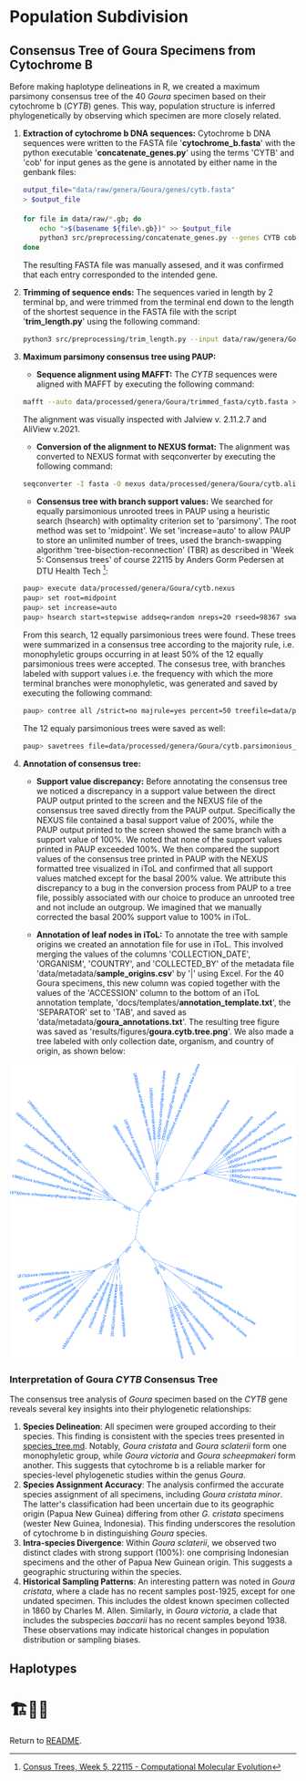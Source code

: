 # Population Subdivision

## Consensus Tree of Goura Specimens from Cytochrome B

Before making haplotype delineations in R, we created a maximum parsimony consensus tree of the 40 *Goura* specimen based on their cytochrome b (*CYTB*) genes. This way, population structure is inferred phylogenetically by observing which specimen are more closely related. <!--Our naming convention is, genes italicized, proteins not-->

1. **Extraction of cytochrome b DNA sequences:**
    Cytochrome b DNA sequences were written to the FASTA file '__cytochrome_b.fasta__' with the python executable '__concatenate_genes.py__' using the terms 'CYTB' and 'cob' for input genes as the gene is annotated by either name in the genbank files:
    ~~~bash
    output_file="data/raw/genera/Goura/genes/cytb.fasta"
    > $output_file

    for file in data/raw/*.gb; do
        echo ">$(basename ${file%.gb})" >> $output_file
        python3 src/preprocessing/concatenate_genes.py --genes CYTB cob --input $file >> data/raw/genes_all/cytb.fasta
    done 
    ~~~

    The resulting FASTA file was manually assesed, and it was confirmed that each entry corresponded to the intended gene. 
    
2. **Trimming of sequence ends:**
    The sequences varied in length by 2 terminal bp, and were trimmed from the terminal end down to the length of the shortest sequence in the FASTA file with the script '__trim_length.py__' using the following command:

    ~~~bash
    python3 src/preprocessing/trim_length.py --input data/raw/genera/Goura/genes/cytb.fasta --output data/processed/genera/Goura/trimmed_fasta/cytb.fasta
    ~~~
<!--
3. **Renaming the *CYTB* sequences to reflect sample origin:**
    To enhance the interpretability of our data, the sequences in '__cytb.fasta__' were systematically renamed. This renaming process labels each sequence with details about the specimen collection year, species, geographical origin, and the collector. This procedure is crucial for downstream analyses where such contextual information is needed.
    
    **Procedure:**
    1. **Prepare the mapping table:** Ensure that the '__sample_origins.csv__' file is formatted correctly, with the key (the accession number) in the first column.
    2. **Run the renaming script:** Use the '__rename_fasta.py__' script to update the sequence names. The script takes the mapping table, the input FASTA, and the headers of the columns to be used for the new names as inputs. The output was passed to a new file, '__data/processed/genera/Goura/renamed_fasta/cytb.fasta__'.

    **Command:**

    ~~~bash
    python3 src/preprocessing/rename_fasta.py data/metadata/sample_origins.csv data/processed/genera/Goura/trimmed_fasta/cytb.fasta COLLECTION_DATE ORGANISM COUNTRY COLLECTED_BY > data/processed/genera/Goura/renamed_fasta/cytb.fasta
    ~~~

    No cytb.fasta with sample origins as names exist. The names were to long to be converted to NEXUS format-->

3. **Maximum parsimony consensus tree using PAUP:**

    - **Sequence alignment using MAFFT:**
    The *CYTB* sequences were aligned with MAFFT by executing the following command:

    ~~~bash
    mafft --auto data/processed/genera/Goura/trimmed_fasta/cytb.fasta > data/processed/genera/Goura/cytb.aligned.fasta
    ~~~

    The alignment was visually inspected with Jalview v. 2.11.2.7 and AliView v.2021.

    - **Conversion of the alignment to NEXUS format:**
    The alignment was converted to NEXUS format with seqconverter by executing the following command:
    
    ~~~bash
    seqconverter -I fasta -O nexus data/processed/genera/Goura/cytb.aligned.fasta > data/processed/genera/Goura/cytb.nexus
    ~~~

    - **Consensus tree with branch support values:**
    We searched for equally parsimonious unrooted trees in PAUP using a heuristic search (hsearch) with optimality criterion set to 'parsimony'. The root method was set to 'midpoint'. We set 'increase=auto' to allow PAUP to store an unlimited number of trees, used the branch-swapping algorithm 'tree-bisection-reconnection' (TBR) as described in 'Week 5: Consensus trees' of course 22115 by Anders Gorm Pedersen at DTU Health Tech [^1]:

    ~~~bash
    paup> execute data/processed/genera/Goura/cytb.nexus
    paup> set root=midpoint
    paup> set increase=auto
    paup> hsearch start=stepwise addseq=random nreps=20 rseed=98367 swap=TBR
    ~~~

    From this search, 12 equally parsimonious trees were found. These trees were summarized in a consensus tree according to the majority rule, i.e. monophyletic groups occurring in at least 50% of the 12 equally parsimonious trees were accepted. The consesus tree, with branches labeled with support values i.e. the frequency with which the more terminal branches were monophyletic, was generated and saved by executing the following command:
    
    ~~~bash
    paup> contree all /strict=no majrule=yes percent=50 treefile=data/processed/genera/Goura/cytb.consensus.tree.nexus
    ~~~

    The 12 equaly parsimonious trees were saved as well:

    ~~~bash
    paup> savetrees file=data/processed/genera/Goura/cytb.parsimonious_trees.nexus
    ~~~

4. **Annotation of consensus tree:**

    - **Support value discrepancy:**
    Before annotating the consensus tree we noticed a discrepancy in a support value between the direct PAUP output printed to the screen and the NEXUS file of the consensus tree saved directly from the PAUP output. Specifically the NEXUS file contained a basal support value of 200%, while the PAUP output printed to the screen showed the same branch with a support value of 100%. We noted that none of the support values printed in PAUP exceeded 100%. We then compared the support values of the consensus tree printed in PAUP with the NEXUS formatted tree visualized in iToL and confirmed that all support values matched except for the basal 200% value. We attribute this discrepancy to a bug in the conversion process from PAUP to a tree file, possibly associated with our choice to produce an unrooted tree and not include an outgroup. We imagined that we manually corrected the basal 200% support value to 100% in iToL.

    - **Annotation of leaf nodes in iToL:**
    To annotate the tree with sample origins we created an annotation file for use in iToL. This involved merging the values of the columns 'COLLECTION_DATE', 'ORGANISM', 'COUNTRY', and 'COLLECTED_BY' of the metadata file 'data/metadata/__sample_origins.csv__' by '|' using Excel. For the 40 Goura specimens, this new column was copied together with the values of the 'ACCESSION' column to the bottom of an iToL annotation template, 'docs/templates/__annotation_template.txt__', the 'SEPARATOR' set to 'TAB', and saved as 'data/metadata/__goura_annotations.txt__'. The resulting tree figure was saved as 'results/figures/__goura.cytb.tree.png__'. We also made a tree labeled with only collection date, organism, and country of origin, as shown below:

![Goura Cytochrome B Consensus Tree](../../results/figures/goura.cytb.tree.blue.220dpi.png)

### Interpretation of Goura *CYTB* Consensus Tree 

The consensus tree analysis of *Goura* specimen based on the *CYTB* gene reveals several key insights into their phylogenetic relationships:

1. __Species Delineation__: All specimen were grouped according to their species. This finding is consistent with the species trees presented in [species_tree.md](../../docs/notes/species_tree.md). Notably, *Goura cristata* and *Goura sclaterii* form one monophyletic group, while *Goura victoria* and *Goura scheepmakeri* form another. This suggests that cytochrome b is a reliable marker for species-level phylogenetic studies within the genus *Goura*.
2. __Species Assignment Accuracy__: The analysis confirmed the accurate species assignment of all specimens, including *Goura cristata minor*. The latter's classification had been uncertain due to its geographic origin (Papua New Guinea) differing from other *G. cristata* specimens (wester New Guinea, Indonesia). This finding underscores the resolution of cytochrome b in distinguishing *Goura* species.
3. __Intra-species Divergence__: Within *Goura sclaterii*, we observed two distinct clades with strong support (100%): one comprising Indonesian specimens and the other of Papua New Guinean origin. This suggests a geographic structuring within the species.
4. __Historical Sampling Patterns__: An interesting pattern was noted in *Goura cristata*, where a clade has no recent samples post-1925, except for one undated specimen. This includes the oldest known specimen collected in 1860 by Charles M. Allen. Similarly, in *Goura victoria*, a clade that includes the subspecies *baccarii* has no recent samples beyond 1938. These observations may indicate historical changes in population distribution or sampling biases.

## Haplotypes
# 🏗👷‍♀️

Return to [README](../../README.md).
<!--
## Maximum Likelihood Tree of Orthologous Mitogenes

To create phylogenetic trees based on all core orthologous genes of the mitogenomes, we decided to use OrthoFinder v. 2.5.5.  For this we first extracted protein sequences of all coding sequences of the *Goura* genomes and of the reference genomes. We used the script [__extract_proteins.py__](../../src/preprocessing/extract_proteins.py), which takes a directory of Genbank files and an output directory as inputs, to produce protein sequence FASTA-files for each *Goura* species by executing the following command:

~~~bash
python3 extract_proteins.py data/raw/genera/Goura/ data/raw/genera/Goura/fasta/
~~~

We then made the extract_proteins.py script executable as a command-line tool by adding the line '__#!/usr/bin/env python3__' to it, granting it execute permission by running '__chmod +x src/preprocessing/extract_proteins.py__' and adding '__scr/preprocessing/__' to PATH in our .bashrc file.

We then, executed the following command, to extract all protein coding sequences from the reference genomes:

~~~bash
extract_proteins.py data/raw/reference_genomes data/raw/reference_genomes/fasta/
~~~

We used the program OrthoFinder v. 2.5.5 to find gene orthologs and gene duplication events among the mitogenomes of either the *Goura* specimens or the reference genomes - including the four of *Goura* species. We first ran OrthoFinder on the reference genomes, passing OrthoFinder the nine-species maximum parsimony mitogenome tree rooted on Ectopistes migratorius '__data/processed/mitochondria.tree.for_orthofinder.newick__', with '.1' added to the genome names to match them with the protein sequence file names, as well as the path to the directory with protein sequences of those species '__data/raw/reference_genomes/fasta/__':

~~~bash
orthofinder -s data/processed/mitochondria_tree.for_orthofinder.newick -f data/raw/reference_genomes/fasta/
~~~

The OrthoFinder results revealed that no gene duplications had occured in the mitochondrial genomes of our nine species since their most recent common ancestor (MRCA). As illustrated by the species tree below, where the number after the underscore, '_', of each node label (N0,N1..) represents the number of duplications on the branch leading to that node, the number of duplications are zero along all branches.

![Reference Genomes Gene Duplications](../../results/figures/reference_genomes.OrthoFinder_gene_duplications.png)

We then ran OrthoFinder on the 40 Goura genomes and found that all 13 mitogenes are single-copy orthologues across all four species. The results are in '__data/raw/genera/Goura/fasta__'.

## Cytochrome B Haplotypes Across Time

See src/analysis/cytochrome_B_haplotypes.R
-->
[^1]:[Consus Trees, Week 5, 22115 - Computational Molecular Evolution](https://teaching.healthtech.dtu.dk/22115/index.php/Consensus_Trees)


